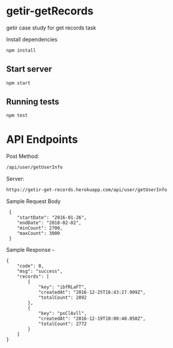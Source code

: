 # getir-getRecords
getir case study for get records task

Install dependencies

```sh
npm install
```

## Start server
```sh
npm start
```

## Running tests

```sh
npm test
```
# API Endpoints

Post Method:
```sh
/api/user/getUserInfo
```
Server:
```sh
https://getir-get-records.herokuapp.com/api/user/getUserInfo
```

Sample Request Body
```
 {
    "startDate": "2016-01-26", 
    "endDate": "2018-02-02", 
    "minCount": 2700, 
    "maxCount": 3000
 }
```

Sample Response -
```
{
    "code": 0,
    "msg": "success",
    "records": [
        {
            "key": "ibfRLaFT",
            "createdAt": "2016-12-25T16:43:27.909Z",
            "totalCount": 2892
        },
        {
            "key": "pxClAvll",
            "createdAt": "2016-12-19T10:00:40.050Z",
            "totalCount": 2772
        }
    ]
}
```
